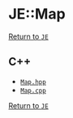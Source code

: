 # JE::Map

[Return to `JE`](/docs/je.md)

## C++

- [`Map.hpp`](/src/je/Map.hpp)
- [`Map.cpp`](/src/je/Map.cpp)

[Return to `JE`](/docs/je.md)